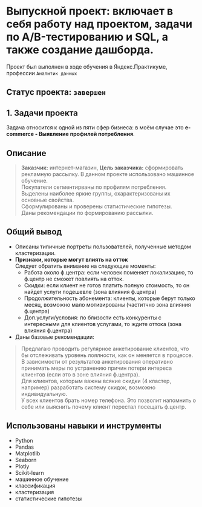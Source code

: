 # Выпускной проект: включает в себя работу над проектом, задачи по A/B-тестированию и SQL, а также создание дашборда.
Проект был выполнен в ходе обучения в Яндекс.Практикуме, профессии `Аналитик данных`
## Статус проекта: `завершен`

##  1. Задачи проекта
Задача относится к одной из пяти сфер бизнеса: в моём случае это **e-commerce - Выявление профилей потребления**.

## Описание
> **Заказчик:** интернет-магазин, **Цель заказчика:** сформировать рекламную рассылку.
> В данном проекте использовано машинное обучение.        
> Покупатели сегментирваны по профилям потребления.    
> Выделены наиболее яркие группы, охарактеризованы их основные свойства.   
> Сформулированы и проверены статистические гипотезы.   
> Даны рекомендации по формированию рассылки.
## Общий вывод
*  Описаны типичные портреты пользователей, полученные методом кластеризации.
*  **Признаки, которые могут влиять на отток**   
    Следует обратить внимание на следующие моменты:
     - Работа около ф.центра: если человек поменяет локализацию, то ф.центр не сможет повлиять на отток.
     - Скидки: если клиент не готов платить полную стоимость, то он найдет услуги подешевле (зона влияния ф.центра)
     - Продолжительность абонемента: клиенты, которые берут только месяц, возможно мало мотивированы (частитчно зона влияния ф.центра)
     - Доп.услуги/условия: по близости есть конкуренты с интересными для клиентов услугами, то ждите оттока (зона влияния ф.центра) 
*  Даны базовые рекомендации:   
> Предлагаю проводить регулярное анкетирование клиентов, что бы отслеживать уровень лоялности, как он меняется в процессе. В зависимости от результатов анкетирования оперативно принимать меры по устранению причин потери интереса клиентов (если это в зоне влияния ф.центра).   
> Для клиентов, которым важны всякие скидки (4 кластер, например) разработать систему скидок, возможно индивидуальную.  
> У всех клиентов брать номер телефона. Это позволит напомнить о себе или выяснить почему клиент перестал посещать ф.центр.   

##  Использованы навыки и инструменты
* Python
* Pandas
* Matplotlib
* Seaborn
* Plotly
* Scikit-learn
* машинное обучение
* классификация
* кластеризация
* статистические гипотезы

